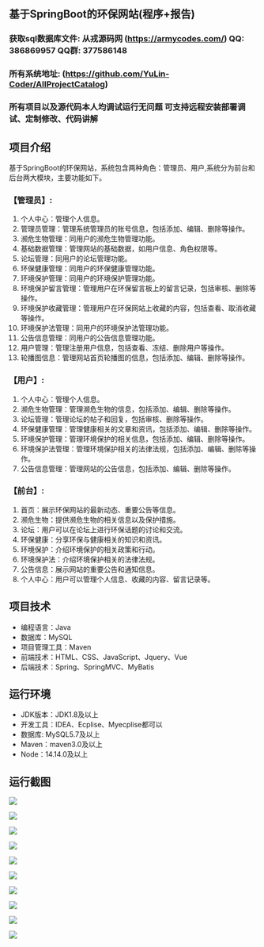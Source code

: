 ## 基于SpringBoot的环保网站(程序+报告)

###  获取sql数据库文件: 从戎源码网 (https://armycodes.com/) QQ: 386869957 QQ群: 377586148
###  所有系统地址: (https://github.com/YuLin-Coder/AllProjectCatalog) 
###  所有项目以及源代码本人均调试运行无问题 可支持远程安装部署调试、定制修改、代码讲解

## 项目介绍
基于SpringBoot的环保网站，系统包含两种角色：管理员、用户,系统分为前台和后台两大模块，主要功能如下。

### 【管理员】:
1. 个人中心：管理个人信息。
2. 管理员管理：管理系统管理员的账号信息，包括添加、编辑、删除等操作。
3. 濒危生物管理：同用户的濒危生物管理功能。
4. 基础数据管理：管理网站的基础数据，如用户信息、角色权限等。
5. 论坛管理：同用户的论坛管理功能。
6. 环保健康管理：同用户的环保健康管理功能。
7. 环境保护管理：同用户的环境保护管理功能。
8. 环境保护留言管理：管理用户在环保留言板上的留言记录，包括审核、删除等操作。
9. 环境保护收藏管理：管理用户在环保网站上收藏的内容，包括查看、取消收藏等操作。
10. 环境保护法管理：同用户的环境保护法管理功能。
11. 公告信息管理：同用户的公告信息管理功能。
12. 用户管理：管理注册用户信息，包括查看、冻结、删除用户等操作。
13. 轮播图信息：管理网站首页轮播图的信息，包括添加、编辑、删除等操作。

### 【用户】:
1. 个人中心：管理个人信息。
2. 濒危生物管理：管理濒危生物的信息，包括添加、编辑、删除等操作。
3. 论坛管理：管理论坛的帖子和回复，包括审核、删除等操作。
4. 环保健康管理：管理健康相关的文章和资讯，包括添加、编辑、删除等操作。
5. 环境保护管理：管理环境保护的相关信息，包括添加、编辑、删除等操作。
6. 环境保护法管理：管理环境保护相关的法律法规，包括添加、编辑、删除等操作。
7. 公告信息管理：管理网站的公告信息，包括添加、编辑、删除等操作。

### 【前台】:
1. 首页：展示环保网站的最新动态、重要公告等信息。
2. 濒危生物：提供濒危生物的相关信息以及保护措施。
3. 论坛：用户可以在论坛上进行环保话题的讨论和交流。
4. 环保健康：分享环保与健康相关的知识和资讯。
5. 环境保护：介绍环境保护的相关政策和行动。
6. 环境保护法：介绍环境保护相关的法律法规。
7. 公告信息：展示网站的重要公告和通知信息。
8. 个人中心：用户可以管理个人信息、收藏的内容、留言记录等。

## 项目技术
- 编程语言：Java
- 数据库：MySQL
- 项目管理工具：Maven
- 前端技术：HTML、CSS、JavaScript、Jquery、Vue
- 后端技术：Spring、SpringMVC、MyBatis

## 运行环境
- JDK版本：JDK1.8及以上
- 开发工具：IDEA、Ecplise、Myecplise都可以
- 数据库: MySQL5.7及以上
- Maven：maven3.0及以上
- Node：14.14.0及以上

## 运行截图
![](screenshot/1.png)

![](screenshot/2.png)

![](screenshot/3.png)

![](screenshot/4.png)

![](screenshot/5.png)

![](screenshot/6.png)

![](screenshot/7.png)

![](screenshot/8.png)

![](screenshot/9.png)

![](screenshot/10.png)